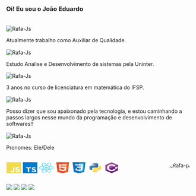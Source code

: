 ### Oi! Eu sou o João Eduardo

<div style="display: line_block"><br>
  <img align="center" alt="Rafa-Js" height="70" width="80" src="https://media.tenor.com/PtIjIUx-Wt0AAAAi/festquali-menino-da-qualidade.gif"> 
  
  Atualmente trabalho como Auxiliar de Qualidade.
 
  <img align="center" alt="Rafa-Js" height="70" width="80" src="https://media3.giphy.com/media/26tn33aiTi1jkl6H6/giphy.gif?cid=ecf05e4710yw3masbiodfbd4r8vae6phi212qr7ixnl42auz&rid=giphy.gif&ct=g"> 
  
  Estudo Analise e Desenvolvimento de sistemas pela Uninter.
 
  <img align="center" alt="Rafa-Js" height="70" width="80" src="https://i.pinimg.com/originals/f0/cd/da/f0cdda4b741534ec86ed1f17166d4aba.gif"> 
  
  3 anos no curso de licenciatura em matemática do IFSP.

  <img align="center" alt="Rafa-Js" height="70" width="80" src="https://i.pinimg.com/originals/11/df/58/11df58e8d717e9358c502a66156ed374.gif"> 
  
  Posso dizer que sou apaixonado pela tecnologia, e estou caminhando a passos largos nesse mundo da programação e desenvolvimento de softwares!!
 
  <img align="center" alt="Rafa-Js" height="70" width="80" src="https://i.pinimg.com/originals/ea/6e/60/ea6e603c4204ecb4664901d7f9edf452.gif"> 
  
  Pronomes: Ele/Dele

<div style="display: inline_block"><br>
  <img align="center" alt="Rafa-Js" height="30" width="40" src="https://raw.githubusercontent.com/devicons/devicon/master/icons/javascript/javascript-plain.svg">
  <img align="center" alt="Rafa-Ts" height="30" width="40" src="https://raw.githubusercontent.com/devicons/devicon/master/icons/typescript/typescript-plain.svg">
  <img align="center" alt="Rafa-React" height="30" width="40" src="https://raw.githubusercontent.com/devicons/devicon/master/icons/react/react-original.svg">
  <img align="center" alt="Rafa-HTML" height="30" width="40" src="https://raw.githubusercontent.com/devicons/devicon/master/icons/html5/html5-original.svg">
  <img align="center" alt="Rafa-CSS" height="30" width="40" src="https://raw.githubusercontent.com/devicons/devicon/master/icons/css3/css3-original.svg">
  <img align="center" alt="Rafa-Python" height="30" width="40" src="https://raw.githubusercontent.com/devicons/devicon/master/icons/python/python-original.svg">
  <img align="center" alt="Rafa-Csharp" height="30" width="40" src="https://raw.githubusercontent.com/devicons/devicon/master/icons/csharp/csharp-original.svg">
  <img align="right" alt="Rafa-pic" height="150" style="border-radius:50px;" src="https://i.pinimg.com/originals/21/11/61/21116158daaeb1459b4ec0758505e1ad.gif">
</div>

##

<div> 
  <a href="https://instagram.com/eduh_ali" target="_blank"><img src="https://img.shields.io/badge/-Instagram-%23E4405F?style=for-the-badge&logo=instagram&logoColor=white" target="_blank"></a>
 <a href="https://discord.gg/Eduardo21#6050" target="_blank"><img src="https://img.shields.io/badge/Discord-7289DA?style=for-the-badge&logo=discord&logoColor=white" target="_blank"></a> 
  <a href = "mailto:je.alixandria@gmail.com"><img src="https://img.shields.io/badge/-Gmail-%23333?style=for-the-badge&logo=gmail&logoColor=white" target="_blank"></a>
  <a href="https://www.linkedin.com/in/jo%C3%A3o-eduardo-domingues-alixandria-95b582197/" target="_blank"><img src="https://img.shields.io/badge/-LinkedIn-%230077B5?style=for-the-badge&logo=linkedin&logoColor=white" target="_blank"></a> 
  
</div>
